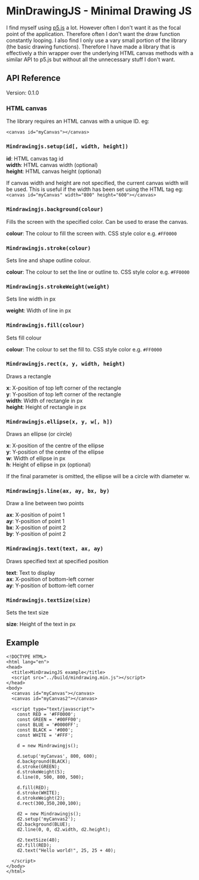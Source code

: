 MinDrawingJS - Minimal Drawing JS
=================================

I find myself using [p5.js](https://p5js.org/) a lot. However often I don't want it as the focal point of the application. Therefore often I don't want the draw function constantly looping. I also find I only use a vary small portion of the library (the basic drawing functions). Therefore I have made a library that is effectively a thin wrapper over the underlying HTML canvas methods with a similar API to p5.js but without all the unnecessary stuff I don't want.


API Reference
-------------
Version: 0.1.0  

### HTML canvas
The library requires an HTML canvas with a unique ID. eg:

`<canvas id="myCanvas"></canvas>`

### `Mindrawingjs.setup(id[, width, height])`

**id**: HTML canvas tag id  
**width**: HTML canvas width (optional)  
**height**: HTML canvas height (optional)  

If canvas width and height are not specified, the current canvas width will be used. This is useful if the width has been set using the HTML tag eg:  
`<canvas id="myCanvas" width="800" height="600"></canvas>`

### `Mindrawingjs.background(colour)`
Fills the screen with the specified color. Can be used to erase the canvas.

**colour**: The colour to fill the screen with. CSS style color e.g. `#FF0000`

### `Mindrawingjs.stroke(colour)`
Sets line and shape outline colour.

**colour**: The colour to set the line or outline to. CSS style color e.g. `#FF0000`

### `Mindrawingjs.strokeWeight(weight)`
Sets line width in px

**weight**: Width of line in px

### `Mindrawingjs.fill(colour)`
Sets fill colour

**colour**: The colour to set the fill to. CSS style color e.g. `#FF0000`

### `Mindrawingjs.rect(x, y, width, height)`
Draws a rectangle

**x**: X-position of top left corner of the rectangle  
**y**: Y-position of top left corner of the rectangle  
**width**: Width of rectangle in px  
**height**: Height of rectangle in px  

### `Mindrawingjs.ellipse(x, y, w[, h])`
Draws an ellipse (or circle)

**x**: X-position of the centre of the ellipse  
**y**: Y-position of the centre of the ellipse  
**w**: Width of ellipse in px  
**h**: Height of ellipse in px (optional)  

If the final parameter is omitted, the ellipse will be a circle with diameter w.

### `Mindrawingjs.line(ax, ay, bx, by)`
Draw a line between two points

**ax**: X-position of point 1  
**ay**: Y-position of point 1  
**bx**: X-position of point 2  
**by**: Y-position of point 2  

### `Mindrawingjs.text(text, ax, ay)`
Draws specified text at specified position

**text**: Text to display  
**ax**: X-position of bottom-left corner  
**ay**: Y-position of bottom-left corner  

### `Mindrawingjs.textSize(size)`
Sets the text size

**size**: Height of the text in px

Example
-------

```
<!DOCTYPE HTML>
<html lang="en">
<head>
  <title>MinDrawingJS example</title>
  <script src="../build/mindrawing.min.js"></script>
</head>
<body>
  <canvas id="myCanvas"></canvas>
  <canvas id="myCanvas2"></canvas>

  <script type="text/javascript">
    const RED = '#FF0000';
    const GREEN = '#00FF00';
    const BLUE = '#0000FF';
    const BLACK = '#000';
    const WHITE = '#FFF';

    d = new Mindrawingjs();

    d.setup('myCanvas', 800, 600);
    d.background(BLACK);
    d.stroke(GREEN);
    d.strokeWeight(5);
    d.line(0, 500, 800, 500);

    d.fill(RED);
    d.stroke(WHITE);
    d.strokeWeight(2);
    d.rect(300,350,200,100);

    d2 = new Mindrawingjs();
    d2.setup('myCanvas2');
    d2.background(BLUE);
    d2.line(0, 0, d2.width, d2.height);

    d2.textSize(40);
    d2.fill(RED);
    d2.text("Hello world!", 25, 25 + 40);

  </script>
</body>
</html>
```
